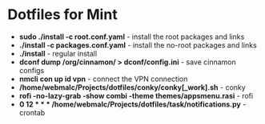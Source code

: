 Dotfiles for Mint
=================

* **sudo ./install -c root.conf.yaml** - install the root packages and links
* **./install -c packages.conf.yaml** - install the no-root packages and links 
* **./install** - regular install
* **dconf dump /org/cinnamon/ > dconf/config.ini** - save cinnamon configs
* **nmcli con up id vpn** - connect the VPN connection
* **/home/webmalc/Projects/dotfiles/conky/conky[_work].sh** - conky
* **rofi -no-lazy-grab -show combi -theme themes/appsmenu.rasi** - rofi
* **0 12 * * * /home/webmalc/Projects/dotfiles/task/notifications.py** - crontab



